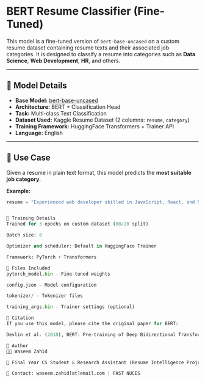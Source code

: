 # BERT Resume Classifier (Fine-Tuned)

This model is a fine-tuned version of `bert-base-uncased` on a custom resume dataset containing resume texts and their associated job categories. It is designed to classify a resume into categories such as **Data Science**, **Web Development**, **HR**, and others.

---

## 📌 Model Details

- **Base Model:** [bert-base-uncased](https://huggingface.co/bert-base-uncased)
- **Architecture:** BERT + Classification Head
- **Task:** Multi-class Text Classification
- **Dataset Used:** Kaggle Resume Dataset (2 columns: `resume`, `category`)
- **Training Framework:** HuggingFace Transformers + Trainer API
- **Language:** English

---

## 🧠 Use Case

Given a resume in plain text format, this model predicts the **most suitable job category**.

**Example:**

```python
resume = "Experienced web developer skilled in JavaScript, React, and Node.js..."


🚀 Training Details
Trained for 3 epochs on custom dataset (80/20 split)

Batch size: 8

Optimizer and scheduler: Default in HuggingFace Trainer

Framework: PyTorch + Transformers

📁 Files Included
pytorch_model.bin - Fine-tuned weights

config.json - Model configuration

tokenizer/ - Tokenizer files

training_args.bin - Trainer settings (optional)

🧾 Citation
If you use this model, please cite the original paper for BERT:

Devlin et al. (2018), BERT: Pre-training of Deep Bidirectional Transformers for Language Understanding

🙋 Author
👨‍💻 Waseem Zahid

🔬 Final Year CS Student & Research Assistant (Resume Intelligence Project)

🔗 Contact: waseem.zahid[at]email.com | FAST NUCES
